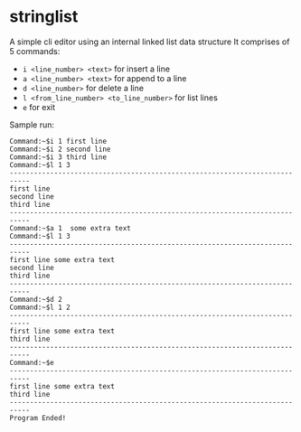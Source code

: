 # stringlist
A simple cli editor using an internal linked list data structure
It comprises of 5 commands:<br> 
* `i <line_number> <text>` for insert a line
* `a <line_number> <text>` for append to a line
* `d <line_number>` for delete a line
* `l <from_line_number> <to_line_number>` for list lines
* `e` for exit

Sample run:
```
Command:~$i 1 first line
Command:~$i 2 second line
Command:~$i 3 third line
Command:~$l 1 3
---------------------------------------------------------------------------
first line
second line
third line
---------------------------------------------------------------------------
Command:~$a 1  some extra text
Command:~$l 1 3
---------------------------------------------------------------------------
first line some extra text
second line
third line
---------------------------------------------------------------------------
Command:~$d 2
Command:~$l 1 2
---------------------------------------------------------------------------
first line some extra text
third line
---------------------------------------------------------------------------
Command:~$e
---------------------------------------------------------------------------
first line some extra text
third line
---------------------------------------------------------------------------
Program Ended!
```